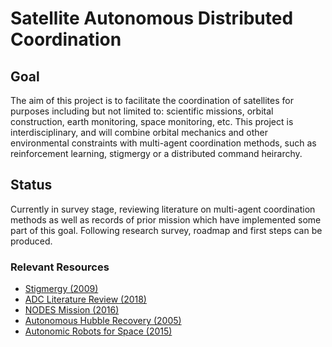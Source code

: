 # Satellite Autonomous Distributed Coordination
## Goal
The aim of this project is to facilitate the coordination of satellites for purposes including but not limited to: scientific missions, orbital construction, earth monitoring, space monitoring, etc.
This project is interdisciplinary, and will combine orbital mechanics and other environmental constraints with multi-agent coordination methods, such as reinforcement learning, stigmergy or a distributed command heirarchy.
## Status
Currently in survey stage, reviewing literature on multi-agent coordination methods as well as records of prior mission which have implemented some part of this goal. Following research survey, roadmap and first steps can be produced.
### Relevant Resources
- [Stigmergy (2009)](https://core.ac.uk/reader/16517627)
- [ADC Literature Review (2018)](https://core.ac.uk/reader/157811751)
- [NODES Mission (2016)](https://digitalcommons.usu.edu/cgi/viewcontent.cgi?article=3439&context=smallsat)
- [Autonomous Hubble Recovery (2005)](https://cs.brynmawr.edu/DevRob05/schedule/papers/rilee.pdf)
- [Autonomic Robots for Space (2015)](https://core.ac.uk/reader/287020436)
